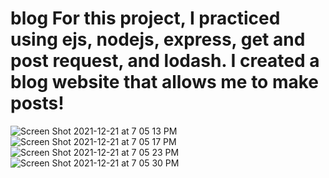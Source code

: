 # blog For this project, I practiced using ejs, nodejs, express, get and post request, and lodash. I created a blog website that allows me to make posts!
![Screen Shot 2021-12-21 at 7 05 13 PM](https://user-images.githubusercontent.com/91508647/147013185-27275906-2e1e-410d-931a-0b093509a630.png)
![Screen Shot 2021-12-21 at 7 05 17 PM](https://user-images.githubusercontent.com/91508647/147013186-5128d747-4048-400e-817d-2234958a9407.png)
![Screen Shot 2021-12-21 at 7 05 23 PM](https://user-images.githubusercontent.com/91508647/147013196-4ec97c45-1bb8-4e72-82b0-46290dfd9e92.png)
![Screen Shot 2021-12-21 at 7 05 30 PM](https://user-images.githubusercontent.com/91508647/147013201-207df349-97a7-4c66-9240-8b63669e1553.png)
